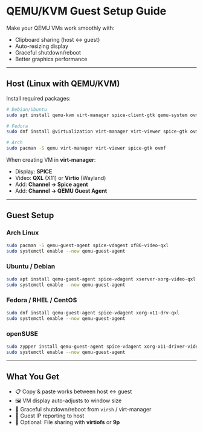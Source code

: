 # QEMU/KVM Guest Setup Guide

Make your QEMU VMs work smoothly with:

- Clipboard sharing (host ↔ guest)
- Auto-resizing display
- Graceful shutdown/reboot
- Better graphics performance

---

## Host (Linux with QEMU/KVM)

Install required packages:

```bash
# Debian/Ubuntu
sudo apt install qemu-kvm virt-manager spice-client-gtk qemu-system ovmf

# Fedora
sudo dnf install @virtualization virt-manager virt-viewer spice-gtk ovmf

# Arch
sudo pacman -S qemu virt-manager virt-viewer spice-gtk ovmf
```

When creating VM in **virt-manager**:

- Display: **SPICE**
- Video: **QXL** (X11) or **Virtio** (Wayland)
- Add: **Channel → Spice agent**
- Add: **Channel → QEMU Guest Agent**

---

## Guest Setup

### Arch Linux

```bash
sudo pacman -S qemu-guest-agent spice-vdagent xf86-video-qxl
sudo systemctl enable --now qemu-guest-agent
```

### Ubuntu / Debian

```bash
sudo apt install qemu-guest-agent spice-vdagent xserver-xorg-video-qxl
sudo systemctl enable --now qemu-guest-agent
```

### Fedora / RHEL / CentOS

```bash
sudo dnf install qemu-guest-agent spice-vdagent xorg-x11-drv-qxl
sudo systemctl enable --now qemu-guest-agent
```

### openSUSE

```bash
sudo zypper install qemu-guest-agent spice-vdagent xorg-x11-driver-video
sudo systemctl enable --now qemu-guest-agent
```

---

## What You Get

- 📋 Copy & paste works between host ↔ guest
- 🖼️ VM display auto-adjusts to window size
- 🔌 Graceful shutdown/reboot from `virsh` / virt-manager
- 📡 Guest IP reporting to host
- 📂 Optional: File sharing with **virtiofs** or **9p**
